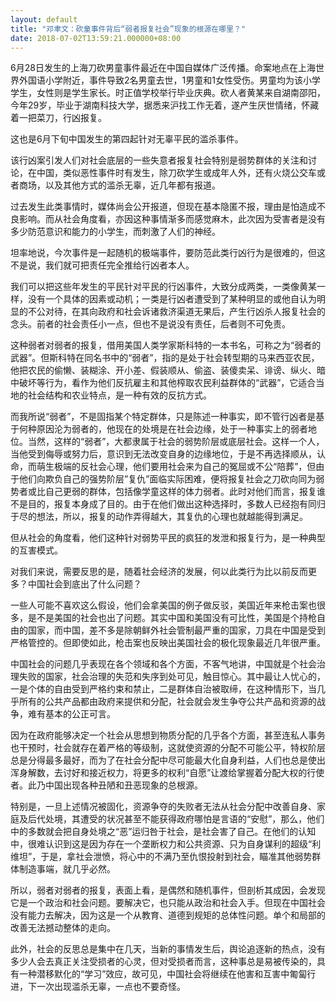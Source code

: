 ```yaml
---
layout: default
title: "邓聿文：砍童事件背后“弱者报复社会”现象的根源在哪里？"
date: 2018-07-02T13:59:21.000000+08:00
---
```


6月28日发生的上海刀砍男童事件最近在中国自媒体广泛传播。命案地点在上海世界外国语小学附近，事件导致2名男童去世，1男童和1女性受伤。男童均为该小学学生，女性则是学生家长。时正值学校举行毕业庆典。砍人者黄某来自湖南邵阳，今年29岁，毕业于湖南科技大学，据悉来沪找工作无着，遂产生厌世情绪，怀藏着一把菜刀，行凶报复。

这也是6月下旬中国发生的第四起针对无辜平民的滥杀事件。

该行凶案引发人们对社会底层的一些失意者报复社会特别是弱势群体的关注和讨论，在中国，类似恶性事件时有发生，除刀砍学生或成年人外，还有火烧公交车或者商场，以及其他方式的滥杀无辜，近几年都有报道。

过去发生此类事情时，媒体尚会公开报道，但现在基本隐匿不报，理由是怕造成不良影响。而从社会角度看，亦因这种事情渐多而感觉麻木，此次因为受害者是没有多少防范意识和能力的小学生，而刺激了人们的神经。

坦率地说，今次事件是一起随机的极端事件，要防范此类行凶行为是很难的，但这不是说，我们就可把责任完全推给行凶者本人。

我们可以把这些年发生的平民针对平民的行凶事件，大致分成两类，一类像黄某一样，没有一个具体的因素或动机；一类是行凶者遭受到了某种明显的或他自认为明显的不公对待，在其向政府和社会诉诸救济渠道无果后，产生行凶杀人报复社会的念头。前者的社会责任小一点，但也不是说没有责任，后者则不可免责。

这种弱者对弱者的报复，借用美国人类学家斯科特的一本书名，可称之为“弱者的武器”。但斯科特在同名书中的“弱者”，指的是处于社会转型期的马来西亚农民，他把农民的偷懒、装糊涂、开小差、假装顺从、偷盗、装傻卖呆、诽谤、纵火、暗中破坏等行为，看作为他们反抗雇主和其他榨取农民利益群体的“武器”，它适合当地的社会结构和农业特点，是一种有效的反抗方式。

而我所说“弱者”，不是固指某个特定群体，只是陈述一种事实，即不管行凶者是基于何种原因沦为弱者的，他现在的处境是在社会边缘，处于一种事实上的弱者地位。当然，这样的“弱者”，大都隶属于社会的弱势阶层或底层社会。这样一个人，当他受到侮辱或努力后，意识到无法改变自身的边缘地位，于是不再选择顺从，认命，而萌生极端的反社会心理，他们要用社会来为自己的冤屈或不公“陪葬”，但由于他们向欺负自己的强势阶层”复仇”面临实际困难，便将报复社会之刀砍向同为弱势者或比自己更弱的群体，包括像学童这样的体力弱者。此时对他们而言，报复谁不是目的，报复本身成了目的。由于在他们做出这种选择时，多数人已经抱有同归于尽的想法，所以，报复的动作弄得越大，其复仇的心理也就越能得到满足。

但从社会的角度看，他们这种针对弱势平民的疯狂的发泄和报复行为，是一种典型的互害模式。

对我们来说，需要反思的是，随着社会经济的发展，何以此类行为比以前反而更多？中国社会到底出了什么问题？

一些人可能不喜欢这么假设，他们会拿美国的例子做反驳，美国近年来枪击案也很多，是不是美国的社会也出了问题。其实中国和美国没有可比性，美国是个持枪自由的国家，而中国，差不多是除朝鲜外社会管制最严重的国家，刀具在中国是受到严格管控的。但即使如此，枪击案也反映出美国社会的极化现象最近几年很严重。

中国社会的问题几乎表现在各个领域和各个方面，不客气地讲，中国就是个社会治理失败的国家，社会治理的失范和失序到处可见，触目惊心。其中最让人忧心的，一是个体的自由受到严格约束和禁止，二是群体自治被取缔，在这种情形下，当几乎所有的公共产品都由政府来提供和分配，社会就会发生争夺公共产品和资源的战争，难有基本的公正可言。

因为在政府能够决定一个社会从思想到物质分配的几乎各个方面，甚至连私人事务也干预时，社会就存在着严格的等级制，这就使资源的分配不可能公平，特权阶层总是分得最多最好，而为了在社会分配中尽可能最大化自身利益，人们也总是使出浑身解数，去讨好和接近权力，将更多的权利“自愿”让渡给掌握着分配大权的行使者。此乃中国出现各种丑陋和丑恶现象的总根源。

特别是，一旦上述情况被固化，资源争夺的失败者无法从社会分配中改善自身、家庭及后代处境，其遭受的状况甚至不能获得政府哪怕是言语的“安慰”，那么，他们中的多数就会把自身处境之“恶”运归咎于社会，是社会害了自己。在他们的认知中，很难认识到这是因为存在一个垄断权力和公共资源、只为自身谋利的超级“利维坦”，于是，拿社会泄愤，将心中的不满乃至仇恨投射到社会，瞄准其他弱势群体制造事端，就几乎必然。

所以，弱者对弱者的报复，表面上看，是偶然和随机事件，但剖析其成因，会发现它是一个政治和社会问题。要解决它，也只能从政治和社会入手。但现在中国社会没有能力去解决，因为这是一个从教育、道德到规矩的总体性问题。单个和局部的改善无法撼动整体的走向。

此外，社会的反思总是集中在几天，当新的事情发生后，舆论追逐新的热点，没有多少人会去真正关注受损者的心灵，但对受损者而言，这种事总是易被传染的，具有一种潜移默化的“学习”效应，故可见，中国社会将继续在他害和互害中匍匐行进，下一次出现滥杀无辜，一点也不要奇怪。

